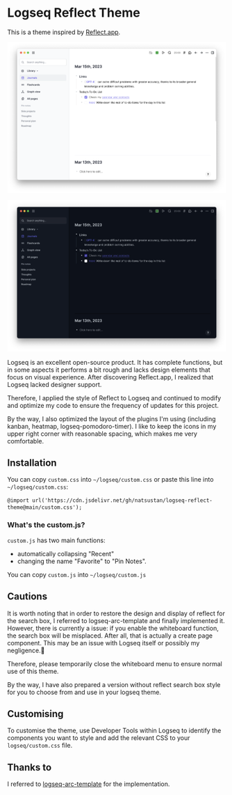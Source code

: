 # Logseq Reflect Theme

This is a theme inspired by [Reflect.app](https://reflect.app/).

![light_mode](./screenshots/light_mode.png)

![dark_mode](./screenshots/dark_mode.png)

Logseq is an excellent open-source product. It has complete functions, but in some aspects it performs a bit rough and lacks design elements that focus on visual experience. After discovering Reflect.app, I realized that Logseq lacked designer support. 

Therefore, I applied the style of Reflect to Logseq and continued to modify and optimize my code to ensure the frequency of updates for this project.

By the way, I also optimized the layout of the plugins I'm using (including kanban, heatmap, logseq-pomodoro-timer). I like to keep the icons in my upper right corner with reasonable spacing, which makes me very comfortable.

## Installation

You can copy `custom.css` into `~/logseq/custom.css` or paste this line into `~/logseq/custom.css`:

```
@import url('https://cdn.jsdelivr.net/gh/natsustan/logseq-reflect-theme@main/custom.css');
```

### What's the custom.js?

`custom.js` has two main functions: 

- automatically collapsing "Recent"
- changing the name "Favorite" to "Pin Notes".

You can copy `custom.js` into `~/logseq/custom.js`

## Cautions

It is worth noting that in order to restore the design and display of reflect for the search box, I referred to logseq-arc-template and finally implemented it. However, there is currently a issue: if you enable the whiteboard function, the search box will be misplaced. After all, that is actually a create page component. This may be an issue with Logseq itself or possibly my negligence.🤣

Therefore, please temporarily close the whiteboard menu to ensure normal use of this theme.

By the way, I have also prepared a version without reflect search box style for you to choose from and use in your logseq theme.

## Customising

To customise the theme, use Developer Tools within Logseq to identify the components you want to style and add the relevant CSS to your `logseq/custom.css` file.

## Thanks to

I referred to [logseq-arc-template](https://github.com/andyburris/logseq-arc-theme) for the implementation.


